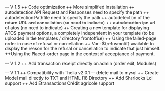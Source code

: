 ﻿-- V 1.5
++ Code optimization 
++ More simplified installation 
++ autodetection API Request and Responses need to specify the path 
++ autodetection Pathfile need to specify the path 
++ autodetection of the return URL and cancellation (no need to indicate) 
++ autodetection ipn url of atos (no need to indicate) 
++ Creating a new template for displaying ATOS payment options, a completely independent in your template (to be uploaded in the templates / directory frontoffice) 
++ Using the failed-page order in case of refusal or cancellation 
++ Var : ${refusmotif} available to display the reason for the refusal or cancellation to indicate that just himself. 
++Using the Placed-order page  in the context of acceptance of payment. 

-- V 1.2
++ Add transaction receipt directly on admin (order edit, Modules)


-- V 1.1
++ Compatibility with Thelia v2.0.1
-- delete mail to mysql
++ Create Model mail directly to TXT and HTML I18 Directory
++ Add Sherlocks Lcl support
++ Add Etransactions Crédit agricole support

